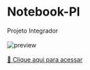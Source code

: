 # Notebook-PI
Projeto Integrador<br><br>
![preview](./github)<br><br>
[🔗 Clique aqui para acessar](https://raynnerz.github.io)
